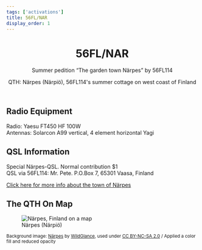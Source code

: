 ```yaml
---
tags: ['activations']
title: 56FL/NAR
display_order: 1
---
```


<header>

# 56FL/NAR

Summer pedition <q>The garden town Närpes</q> by 56FL114

QTH: Närpes (Närpiö), 56FL114's summer cottage on west coast of Finland
</header>

## Radio Equipment

Radio: Yaesu FT450 HF 100W<br>
Antennas: Solarcon A99 vertical, 4 element horizontal Yagi

## QSL Information

Special Närpes-QSL. Normal contribution $1<br>
QSL via 56FL114: Mr. Pete. P.O.Box 7, 65301 Vaasa, Finland

<a href="http://www.narpes.fi/en">Click here for more info about the town of Närpes</a>

## The QTH On Map

<figure class="map">
<img src="https://maps.googleapis.com/maps/api/staticmap?size=640x500&amp;zoom=6&amp;language=en&amp;markers=size:normal%7ccolor:blue%7Clabel:N%7cNärpes,+Finland&amp;key=AIzaSyDhGoEDyrfCM_Msjx7P4Cw-T5jQ2ztN2h0" alt="Närpes, Finland on a  map">
<figcaption>Närpes (Närpiö)</figcaption>
</figure>

<small>Background image: <a href="https://www.flickr.com/photos/wild-glance/4054979309" title="Närpes by WildGlance, on Flickr">Närpes</a> by <a href="https://www.flickr.com/photos/wild-glance/">WildGlance</a>, used under <a href="https://creativecommons.org/licenses/by-nc-sa/2.0/">CC BY-NC-SA 2.0</a> / Applied a color fill and reduced opacity</small>
